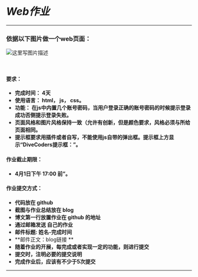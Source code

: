 *Web作业*
=========



-------------------



### **依据以下图片做一个web页面：**


![这里写图片描述](http://img.blog.csdn.net/20170401215119661?watermark/2/text/aHR0cDovL2Jsb2cuY3Nkbi5uZXQvbHhsNzEwNDUwMDUz/font/5a6L5L2T/fontsize/400/fill/I0JBQkFCMA==/dissolve/70/gravity/SouthEast)

&nbsp;




#### **要求：**


-  **完成时间： 4天**
- **使用语言： html， js， css。**
- **功能： 在js中内置几个账号密码，当用户登录正确的账号密码的时候提示登录成功否侧提示登录失败。**
-  **页面风格和图片风格保持一致（允许有创新，但是颜色要求，风格必须与所给页面相同。**
-  **提示框要求用插件或者自写，不能使用js自带的弹出框。提示框上方显示“DiveCoders提示框：”。**
&nbsp;

#### **作业截止期限：**
- **4月1日下午 17:00 前”。**
&nbsp;



 #### **作业提交方式：**
-  **代码放在 github**
-  **截图与作业总结放在 blog**
-  **博文第一行放置作业在 github 的地址**
-  **通过邮箱发送 自己的作业**
- **邮件标题: 姓名-完成时间**
-  **邮件正文：blog链接 **
-  **随着作业的开展，每完成或者实现一定的功能，则进行提交**
-  **提交时，注明必要的提交说明**
-  **完成作业后，应该有不少于5次提交**




----------


